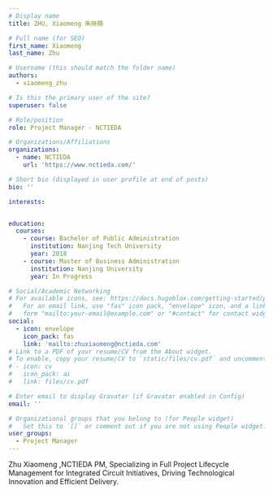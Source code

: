 ```yaml
---
# Display name
title: ZHU, Xiaomeng 朱晓萌

# Full name (for SEO)
first_name: Xiaomeng
last_name: Zhu

# Username (this should match the folder name)
authors:
  - xiaomeng_zhu

# Is this the primary user of the site?
superuser: false

# Role/position
role: Project Manager - NCTIEDA

# Organizations/Affiliations
organizations:
  - name: NCTIEDA
    url: 'https://www.nctieda.com/'

# Short bio (displayed in user profile at end of posts)
bio: ''

interests:


education:
  courses:
    - course: Bachelor of Public Administration
      institution: Nanjing Tech University 
      year: 2018
    - course: Master of Business Administration
      institution: Nanjing University 
      year: In Progress

# Social/Academic Networking
# For available icons, see: https://docs.hugoblox.com/getting-started/page-builder/#icons
#   For an email link, use "fas" icon pack, "envelope" icon, and a link in the
#   form "mailto:your-email@example.com" or "#contact" for contact widget.
social:
  - icon: envelope
    icon_pack: fas
    link: 'mailto:zhuxiaomeng@nctieda.com'
# Link to a PDF of your resume/CV from the About widget.
# To enable, copy your resume/CV to `static/files/cv.pdf` and uncomment the lines below.
# - icon: cv
#   icon_pack: ai
#   link: files/cv.pdf

# Enter email to display Gravatar (if Gravatar enabled in Config)
email: ''

# Organizational groups that you belong to (for People widget)
#   Set this to `[]` or comment out if you are not using People widget.
user_groups:
  - Project Manager
---
```


Zhu Xiaomeng ,NCTIEDA PM, Specializing in Full Project Lifecycle Management for Integrated Circuit Initiatives, Driving Technological Innovation and Efficient Delivery.